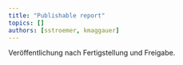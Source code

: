 ```yaml
---
title: "Publishable report"
topics: []
authors: [sstroemer, kmaggauer]
---
```


Veröffentlichung nach Fertigstellung und Freigabe.
